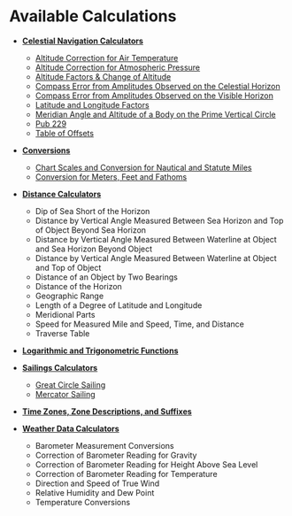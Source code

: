 <div></div>

# Available Calculations
* [**Celestial Navigation Calculators**](/celestial_navigation/)
  * [Altitude Correction for Air Temperature](./celestial_navigation/altitude_correction_for_air_temperature)
  * [Altitude Correction for Atmospheric Pressure](./celestial_navigation/altitude_correction_for_atmospheric_pressure)
  * [Altitude Factors & Change of Altitude](./celestial_navigation/altitude_factors_and_change_of_altitude)
  * [Compass Error from Amplitudes Observed on the Celestial Horizon](./celestial_navigation/compass_error_from_amplitudes_observed_on_the_celestial_horizon)
  * [Compass Error from Amplitudes Observed on the Visible Horizon](./celestial_navigation/compass_error_from_amplitudes_observed_on_the_visible_horizon)
  * [Latitude and Longitude Factors](./celestial_navigation/latitude_and_longitude_factors)
  * [Meridian Angle and Altitude of a Body on the Prime Vertical Circle](./celestial_navigation/meridian_angle_and_altitude_of_a_body_on_the_prime_vertical_circle)
  * [Pub 229](./celestial_navigation/pub_299)
  * [Table of Offsets](./celestial_navigation/table_of_offsets)

* [**Conversions**](/conversions/)
  * [Chart Scales and Conversion for Nautical and Statute Miles](/conversions/#chart-scales-and-conversion-for-nautical-and-statute-miles)
  * [Conversion for Meters, Feet and Fathoms](/conversions/#conversion-for-meters-feet-and-fathoms)

* [**Distance Calculators**](/distance/)
  * Dip of Sea Short of the Horizon
  * Distance by Vertical Angle Measured Between Sea Horizon and Top of Object Beyond Sea Horizon
  * Distance by Vertical Angle Measured Between Waterline at Object and Sea Horizon Beyond Object
  * Distance by Vertical Angle Measured Between Waterline at Object and Top of Object
  * Distance of an Object by Two Bearings
  * Distance of the Horizon
  * Geographic Range
  * Length of a Degree of Latitude and Longitude
  * Meridional Parts
  * Speed for Measured Mile and Speed, Time, and Distance
  * Traverse Table

* [**Logarithmic and Trigonometric Functions**](/log_and_trig/)

* [**Sailings Calculators**](/sailings/)
  * [Great Circle Sailing](/sailings/#great-circle-sailing)
  * [Mercator Sailing](/sailings/#mercator-sailing)

* [**Time Zones, Zone Descriptions, and Suffixes**](/time_zones/)

* [**Weather Data Calculators**](/weather_data/)
  * Barometer Measurement Conversions
  * Correction of Barometer Reading for Gravity
  * Correction of Barometer Reading for Height Above Sea Level
  * Correction of Barometer Reading for Temperature
  * Direction and Speed of True Wind
  * Relative Humidity and Dew Point
  * Temperature Conversions
